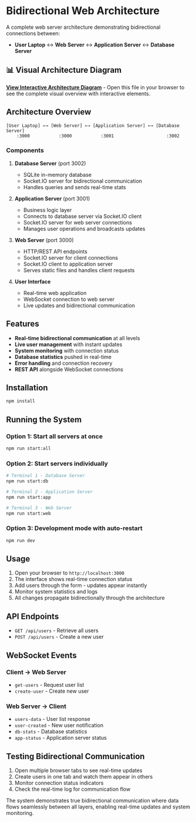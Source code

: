 # Bidirectional Web Architecture

A complete web server architecture demonstrating bidirectional connections between:
- **User Laptop** ↔ **Web Server** ↔ **Application Server** ↔ **Database Server**

## 📊 Visual Architecture Diagram

**[View Interactive Architecture Diagram](architecture-diagram.html)** - Open this file in your browser to see the complete visual overview with interactive elements.

## Architecture Overview

```
[User Laptop] ←→ [Web Server] ←→ [Application Server] ←→ [Database Server]
    :3000           :3000           :3001                    :3002
```

### Components

1. **Database Server** (port 3002)
   - SQLite in-memory database
   - Socket.IO server for bidirectional communication
   - Handles queries and sends real-time stats

2. **Application Server** (port 3001)
   - Business logic layer
   - Connects to database server via Socket.IO client
   - Socket.IO server for web server connections
   - Manages user operations and broadcasts updates

3. **Web Server** (port 3000)
   - HTTP/REST API endpoints
   - Socket.IO server for client connections
   - Socket.IO client to application server
   - Serves static files and handles client requests

4. **User Interface**
   - Real-time web application
   - WebSocket connection to web server
   - Live updates and bidirectional communication

## Features

- **Real-time bidirectional communication** at all levels
- **Live user management** with instant updates
- **System monitoring** with connection status
- **Database statistics** pushed in real-time
- **Error handling** and connection recovery
- **REST API** alongside WebSocket connections

## Installation

```bash
npm install
```

## Running the System

### Option 1: Start all servers at once
```bash
npm run start:all
```

### Option 2: Start servers individually
```bash
# Terminal 1 - Database Server
npm run start:db

# Terminal 2 - Application Server  
npm run start:app

# Terminal 3 - Web Server
npm run start:web
```

### Option 3: Development mode with auto-restart
```bash
npm run dev
```

## Usage

1. Open your browser to `http://localhost:3000`
2. The interface shows real-time connection status
3. Add users through the form - updates appear instantly
4. Monitor system statistics and logs
5. All changes propagate bidirectionally through the architecture

## API Endpoints

- `GET /api/users` - Retrieve all users
- `POST /api/users` - Create a new user

## WebSocket Events

### Client → Web Server
- `get-users` - Request user list
- `create-user` - Create new user

### Web Server → Client  
- `users-data` - User list response
- `user-created` - New user notification
- `db-stats` - Database statistics
- `app-status` - Application server status

## Testing Bidirectional Communication

1. Open multiple browser tabs to see real-time updates
2. Create users in one tab and watch them appear in others
3. Monitor connection status indicators
4. Check the real-time log for communication flow

The system demonstrates true bidirectional communication where data flows seamlessly between all layers, enabling real-time updates and system monitoring.